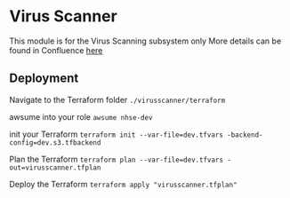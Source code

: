 # Virus Scanner

This module is for the Virus Scanning subsystem only
More details can be found in Confluence [here](https://gpitbjss.atlassian.net/wiki/spaces/TW/pages/12406227067/Virus+Scanner+maintenance)

## Deployment

Navigate to the Terraform folder
`./virusscanner/terraform`

awsume into your role 
`awsume nhse-dev`

init your Terraform
`terraform init --var-file=dev.tfvars -backend-config=dev.s3.tfbackend`

Plan the Terraform
`terraform plan --var-file=dev.tfvars -out=virusscanner.tfplan`

Deploy the Terraform
`terraform apply "virusscanner.tfplan"`